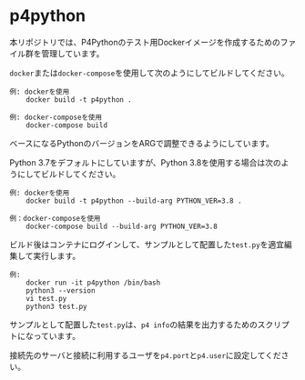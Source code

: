 # p4python
本リポジトリでは、P4Pythonのテスト用Dockerイメージを作成するためのファイル群を管理しています。

`docker`または`docker-compose`を使用して次のようにしてビルドしてください。

```
例: dockerを使用
    docker build -t p4python .

例: docker-composeを使用
    docker-compose build
```



ベースになるPythonのバージョンをARGで調整できるようにしています。

Python 3.7をデフォルトにしていますが、Python 3.8を使用する場合は次のようにしてビルドしてください。

```
例: dockerを使用
    docker build -t p4python --build-arg PYTHON_VER=3.8 .

例：docker-composeを使用
    docker-compose build --build-arg PYTHON_VER=3.8
```



ビルド後はコンテナにログインして、サンプルとして配置した`test.py`を適宜編集して実行します。

```
例:
    docker run -it p4python /bin/bash
    python3 --version
    vi test.py
    python3 test.py
```

サンプルとして配置した`test.py`は、`p4 info`の結果を出力するためのスクリプトになっています。

接続先のサーバと接続に利用するユーザを`p4.port`と`p4.user`に設定してください。